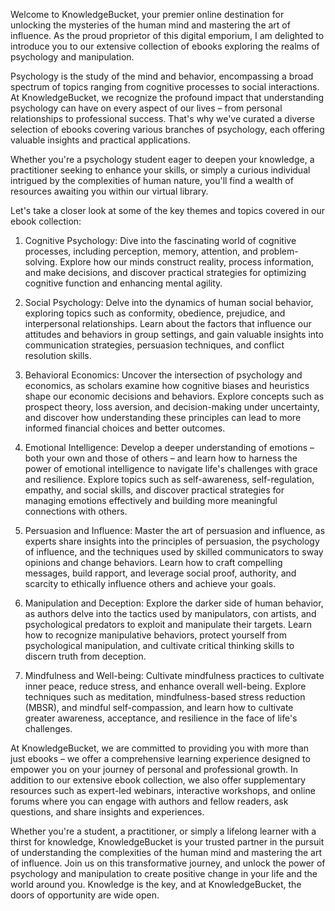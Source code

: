 Welcome to KnowledgeBucket, your premier online destination for unlocking the mysteries of the human mind and mastering the art of influence. As the proud proprietor of this digital emporium, I am delighted to introduce you to our extensive collection of ebooks exploring the realms of psychology and manipulation.


Psychology is the study of the mind and behavior, encompassing a broad spectrum of topics ranging from cognitive processes to social interactions. At KnowledgeBucket, we recognize the profound impact that understanding psychology can have on every aspect of our lives – from personal relationships to professional success. That's why we've curated a diverse selection of ebooks covering various branches of psychology, each offering valuable insights and practical applications.

Whether you're a psychology student eager to deepen your knowledge, a practitioner seeking to enhance your skills, or simply a curious individual intrigued by the complexities of human nature, you'll find a wealth of resources awaiting you within our virtual library.

Let's take a closer look at some of the key themes and topics covered in our ebook collection:

1. Cognitive Psychology: Dive into the fascinating world of cognitive processes, including perception, memory, attention, and problem-solving. Explore how our minds construct reality, process information, and make decisions, and discover practical strategies for optimizing cognitive function and enhancing mental agility.

2. Social Psychology: Delve into the dynamics of human social behavior, exploring topics such as conformity, obedience, prejudice, and interpersonal relationships. Learn about the factors that influence our attitudes and behaviors in group settings, and gain valuable insights into communication strategies, persuasion techniques, and conflict resolution skills.

3. Behavioral Economics: Uncover the intersection of psychology and economics, as scholars examine how cognitive biases and heuristics shape our economic decisions and behaviors. Explore concepts such as prospect theory, loss aversion, and decision-making under uncertainty, and discover how understanding these principles can lead to more informed financial choices and better outcomes.

4. Emotional Intelligence: Develop a deeper understanding of emotions – both your own and those of others – and learn how to harness the power of emotional intelligence to navigate life's challenges with grace and resilience. Explore topics such as self-awareness, self-regulation, empathy, and social skills, and discover practical strategies for managing emotions effectively and building more meaningful connections with others.

5. Persuasion and Influence: Master the art of persuasion and influence, as experts share insights into the principles of persuasion, the psychology of influence, and the techniques used by skilled communicators to sway opinions and change behaviors. Learn how to craft compelling messages, build rapport, and leverage social proof, authority, and scarcity to ethically influence others and achieve your goals.

6. Manipulation and Deception: Explore the darker side of human behavior, as authors delve into the tactics used by manipulators, con artists, and psychological predators to exploit and manipulate their targets. Learn how to recognize manipulative behaviors, protect yourself from psychological manipulation, and cultivate critical thinking skills to discern truth from deception.

7. Mindfulness and Well-being: Cultivate mindfulness practices to cultivate inner peace, reduce stress, and enhance overall well-being. Explore techniques such as meditation, mindfulness-based stress reduction (MBSR), and mindful self-compassion, and learn how to cultivate greater awareness, acceptance, and resilience in the face of life's challenges.

At KnowledgeBucket, we are committed to providing you with more than just ebooks – we offer a comprehensive learning experience designed to empower you on your journey of personal and professional growth. In addition to our extensive ebook collection, we also offer supplementary resources such as expert-led webinars, interactive workshops, and online forums where you can engage with authors and fellow readers, ask questions, and share insights and experiences.

Whether you're a student, a practitioner, or simply a lifelong learner with a thirst for knowledge, KnowledgeBucket is your trusted partner in the pursuit of understanding the complexities of the human mind and mastering the art of influence. Join us on this transformative journey, and unlock the power of psychology and manipulation to create positive change in your life and the world around you. Knowledge is the key, and at KnowledgeBucket, the doors of opportunity are wide open.
